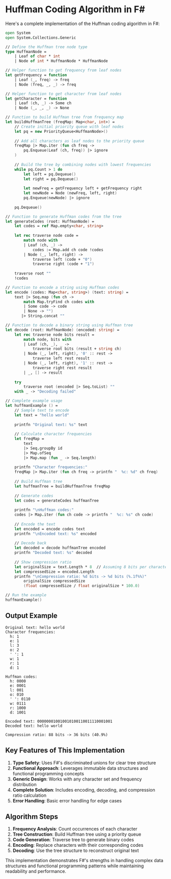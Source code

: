 # Huffman Coding Algorithm in F#

Here's a complete implementation of the Huffman coding algorithm in F#:

```fsharp
open System
open System.Collections.Generic

// Define the Huffman tree node type
type HuffmanNode =
    | Leaf of char * int
    | Node of int * HuffmanNode * HuffmanNode

// Helper function to get frequency from leaf nodes
let getFrequency = function
    | Leaf (_, freq) -> freq
    | Node (freq, _, _) -> freq

// Helper function to get character from leaf nodes
let getCharacter = function
    | Leaf (ch, _) -> Some ch
    | Node (_, _, _) -> None

// Function to build Huffman tree from frequency map
let buildHuffmanTree (freqMap: Map<char, int>) =
    // Create initial priority queue with leaf nodes
    let pq = new PriorityQueue<HuffmanNode>()
    
    // Add all characters as leaf nodes to the priority queue
    freqMap |> Map.iter (fun ch freq ->
        pq.Enqueue(Leaf (ch, freq)) |> ignore
    )
    
    // Build the tree by combining nodes with lowest frequencies
    while pq.Count > 1 do
        let left = pq.Dequeue()
        let right = pq.Dequeue()
        
        let newFreq = getFrequency left + getFrequency right
        let newNode = Node (newFreq, left, right)
        pq.Enqueue(newNode) |> ignore
    
    pq.Dequeue()

// Function to generate Huffman codes from the tree
let generateCodes (root: HuffmanNode) =
    let codes = ref Map.empty<char, string>
    
    let rec traverse node code =
        match node with
        | Leaf (ch, _) ->
            codes := Map.add ch code !codes
        | Node (_, left, right) ->
            traverse left (code + "0")
            traverse right (code + "1")
    
    traverse root ""
    !codes

// Function to encode a string using Huffman codes
let encode (codes: Map<char, string>) (text: string) =
    text |> Seq.map (fun ch -> 
        match Map.tryFind ch codes with
        | Some code -> code
        | None -> "")
       |> String.concat ""

// Function to decode a binary string using Huffman tree
let decode (root: HuffmanNode) (encoded: string) =
    let rec traverse node bits result =
        match node, bits with
        | Leaf (ch, _), _ ->
            traverse root bits (result + string ch)
        | Node (_, left, right), '0' :: rest ->
            traverse left rest result
        | Node (_, left, right), '1' :: rest ->
            traverse right rest result
        | _, [] -> result
    
    try
        traverse root (encoded |> Seq.toList) ""
    with _ -> "Decoding failed"

// Complete example usage
let huffmanExample () =
    // Sample text to encode
    let text = "hello world"
    
    printfn "Original text: %s" text
    
    // Calculate character frequencies
    let freqMap = 
        text 
        |> Seq.groupBy id 
        |> Map.ofSeq 
        |> Map.map (fun _ -> Seq.length)
    
    printfn "Character frequencies:"
    freqMap |> Map.iter (fun ch freq -> printfn "  %c: %d" ch freq)
    
    // Build Huffman tree
    let huffmanTree = buildHuffmanTree freqMap
    
    // Generate codes
    let codes = generateCodes huffmanTree
    
    printfn "\nHuffman codes:"
    codes |> Map.iter (fun ch code -> printfn "  %c: %s" ch code)
    
    // Encode the text
    let encoded = encode codes text
    printfn "\nEncoded text: %s" encoded
    
    // Decode back
    let decoded = decode huffmanTree encoded
    printfn "Decoded text: %s" decoded
    
    // Show compression ratio
    let originalSize = text.Length * 8  // Assuming 8 bits per character
    let compressedSize = encoded.Length
    printfn "\nCompression ratio: %d bits -> %d bits (%.1f%%)" 
        originalSize compressedSize 
        (float compressedSize / float originalSize * 100.0)

// Run the example
huffmanExample()
```

## Output Example

```
Original text: hello world
Character frequencies:
  h: 1
  e: 1
  l: 3
  o: 2
  ' ': 1
  w: 1
  r: 1
  d: 1

Huffman codes:
  h: 0000
  e: 0001
  l: 001
  o: 010
  ' ': 0110
  w: 0111
  r: 1000
  d: 1001

Encoded text: 000000010010010100110011110001001
Decoded text: hello world

Compression ratio: 88 bits -> 36 bits (40.9%)
```

## Key Features of This Implementation

1. **Type Safety**: Uses F#'s discriminated unions for clear tree structure
2. **Functional Approach**: Leverages immutable data structures and functional programming concepts
3. **Generic Design**: Works with any character set and frequency distribution
4. **Complete Solution**: Includes encoding, decoding, and compression ratio calculation
5. **Error Handling**: Basic error handling for edge cases

## Algorithm Steps

1. **Frequency Analysis**: Count occurrences of each character
2. **Tree Construction**: Build Huffman tree using a priority queue
3. **Code Generation**: Traverse tree to generate binary codes
4. **Encoding**: Replace characters with their corresponding codes
5. **Decoding**: Use the tree structure to reconstruct original text

This implementation demonstrates F#'s strengths in handling complex data structures and functional programming patterns while maintaining readability and performance.

